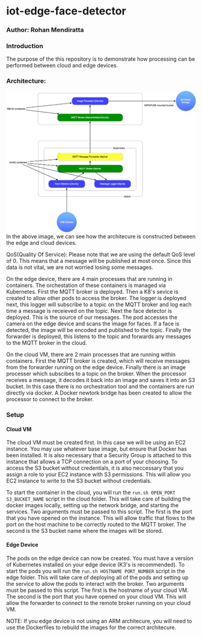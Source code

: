 # iot-edge-face-detector
### Author: Rohan Mendiratta

### Introduction
The purpose of the this repository is to demonstrate how processing can be performed between cloud and edge devices. 

### Architecture:
![](./docs/architecure.png)
In the above image, we can see how the architecure is constructed between the edge and cloud devices.

QoS(Quality Of Service): Please note that we are using the default QoS level of 0. This means that a message will be published at most once. Since this data is not vital, we are not worried losing some messages. 

On the edge device, there are 4 main processes that are running in containers. The orchestation of these containers is managed via Kubernetes. First the MQTT broker is deployed. Then a K8's sevice is created to allow other pods to access the broker. The logger is deployed next, this logger will subscribe to a topic on the MQTT broker and log each time a message is receieved on the topic. Next the face detector is deployed. This is the source of our messages. The pod accesses the camera on the edge device and scans the image for faces. If a face is detected, the image will be encoded and published to the topic. Finally the forwarder is deployed, this listens to the topic and forwards any messages to the MQTT broker in the cloud. 

On the cloud VM, there are 2 main processes that are running within containers. First the MQTT broker is created, which will receive messages from the forwarder running on the edge device. Finally there is an image processer which subscibes to a topic on the broker. When the processor receives a message, it decodes it back into an image and saves it into an S3 bucket. In this case there is no orchestration tool and the containers are run directly via docker. A Docker newtork bridge has been created to allow the processor to connect to the broker. 

### Setup
#### Cloud VM
The cloud VM must be created first. In this case we will be using an EC2 instance. You may use whatever base image, but ensure that Docker has been installed. It is also necessary that a Security Group is attached to this instance that allows a TCP connection on a port of your choosing. To access the S3 bucket without credentials, it is also neccessary that you assign a role to your EC2 instance with S3 permissions. This will allow you EC2 instance to write to the S3 bucket without credentials.

To start the container in the cloud, you will run the `run.sh OPEN_PORT S3_BUCKET_NAME` script in the cloud folder. This will take care of building the docker images locally, setting up the network bridge, and starting the services. Two arguments must be passed to this script. The first is the port that you have opened on the instance. This will allow traffic that flows to the port on the host machine to be correctly routed to the MQTT broker. The second is the S3 bucket name where the images will be stored.

#### Edge Device
The pods on the edge device can now be created. You must have a version of Kubernetes installed on your edge device (K3's is recommended). To start the pods you will run the `run.sh HOSTNAME PORT_NUMBER` script in the edge folder. This will take care of deploying all of the pods and setting up the service to allow the pods to interact with the broker. Two arguments must be passed to this script. The first is the hostname of your cloud VM. The second is the port that you have opened on your cloud VM. This will allow the forwarder to connect to the remote broker running on your cloud VM. 

NOTE: If you edge device is not using an ARM architecure, you will need to use the Dockerfiles to rebuild the images for the correct architecure. 
